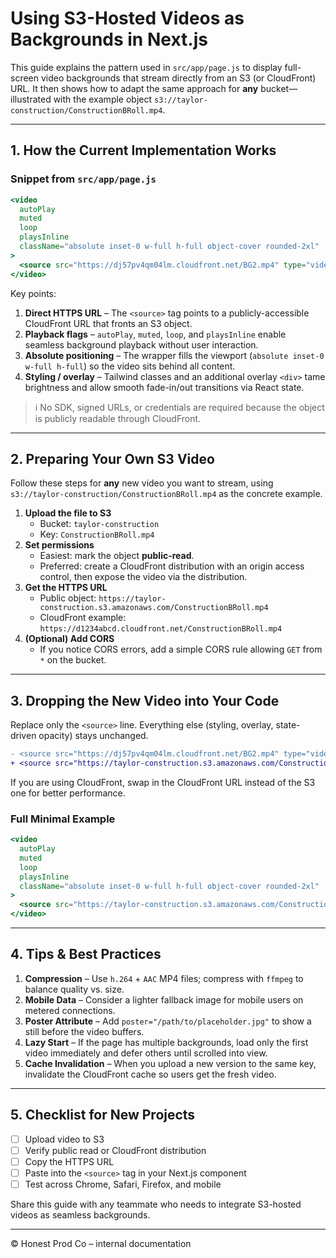 # Using S3-Hosted Videos as Backgrounds in Next.js

This guide explains the pattern used in `src/app/page.js` to display full-screen video backgrounds that stream directly from an S3 (or CloudFront) URL. It then shows how to adapt the same approach for **any** bucket—illustrated with the example object `s3://taylor-construction/ConstructionBRoll.mp4`.

---

## 1. How the Current Implementation Works

### Snippet from `src/app/page.js`
```jsx
<video
  autoPlay
  muted
  loop
  playsInline
  className="absolute inset-0 w-full h-full object-cover rounded-2xl"
>
  <source src="https://dj57pv4qm04lm.cloudfront.net/BG2.mp4" type="video/mp4" />
</video>
```
Key points:
1. **Direct HTTPS URL** – The `<source>` tag points to a publicly-accessible CloudFront URL that fronts an S3 object.
2. **Playback flags** – `autoPlay`, `muted`, `loop`, and `playsInline` enable seamless background playback without user interaction.
3. **Absolute positioning** – The wrapper fills the viewport (`absolute inset-0 w-full h-full`) so the video sits behind all content.
4. **Styling / overlay** – Tailwind classes and an additional overlay `<div>` tame brightness and allow smooth fade-in/out transitions via React state.

> ℹ️  No SDK, signed URLs, or credentials are required because the object is publicly readable through CloudFront.

---

## 2. Preparing Your Own S3 Video

Follow these steps for **any** new video you want to stream, using `s3://taylor-construction/ConstructionBRoll.mp4` as the concrete example.

1. **Upload the file to S3**  
   - Bucket: `taylor-construction`  
   - Key: `ConstructionBRoll.mp4`
2. **Set permissions**  
   - Easiest: mark the object **public-read**.  
   - Preferred: create a CloudFront distribution with an origin access control, then expose the video via the distribution.
3. **Get the HTTPS URL**  
   - Public object: `https://taylor-construction.s3.amazonaws.com/ConstructionBRoll.mp4`  
   - CloudFront example: `https://d1234abcd.cloudfront.net/ConstructionBRoll.mp4`
4. **(Optional) Add CORS**  
   - If you notice CORS errors, add a simple CORS rule allowing `GET` from `*` on the bucket.

---

## 3. Dropping the New Video into Your Code

Replace only the `<source>` line. Everything else (styling, overlay, state-driven opacity) stays unchanged.

```diff jsx
- <source src="https://dj57pv4qm04lm.cloudfront.net/BG2.mp4" type="video/mp4" />
+ <source src="https://taylor-construction.s3.amazonaws.com/ConstructionBRoll.mp4" type="video/mp4" />
```

If you are using CloudFront, swap in the CloudFront URL instead of the S3 one for better performance.

### Full Minimal Example
```jsx
<video
  autoPlay
  muted
  loop
  playsInline
  className="absolute inset-0 w-full h-full object-cover rounded-2xl"
>
  <source src="https://taylor-construction.s3.amazonaws.com/ConstructionBRoll.mp4" type="video/mp4" />
</video>
```

---

## 4. Tips & Best Practices

1. **Compression** – Use `h.264` + `AAC` MP4 files; compress with `ffmpeg` to balance quality vs. size.
2. **Mobile Data** – Consider a lighter fallback image for mobile users on metered connections.
3. **Poster Attribute** – Add `poster="/path/to/placeholder.jpg"` to show a still before the video buffers.
4. **Lazy Start** – If the page has multiple backgrounds, load only the first video immediately and defer others until scrolled into view.
5. **Cache Invalidation** – When you upload a new version to the same key, invalidate the CloudFront cache so users get the fresh video.

---

## 5. Checklist for New Projects

- [ ] Upload video to S3
- [ ] Verify public read or CloudFront distribution
- [ ] Copy the HTTPS URL
- [ ] Paste into the `<source>` tag in your Next.js component
- [ ] Test across Chrome, Safari, Firefox, and mobile

Share this guide with any teammate who needs to integrate S3-hosted videos as seamless backgrounds.

---

© Honest Prod Co – internal documentation 